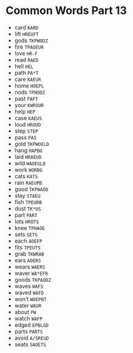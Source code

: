 # Common Words Part 13

* card `KARD`
* lift `HREUFT`
* gods `TKPWODZ`
* fire `TPAOEUR`
* love `HR-F`
* read `RAED`
* hell `HEL`
* path `PA*T`
* care `KAEUR`
* home `HOEPL`
* nods `TPHODZ`
* past `PAFT`
* your `KWROUR`
* help `HEP`
* case `KAEUS`
* loud `HROUD`
* step `STEP`
* pass `PAS`
* gold `TKPWOELD`
* hang `HAPBG`
* laid `HRAEUD`
* wild `WAOEULD`
* work `WORBG`
* cats `KATS`
* rain `RAEUPB`
* good `TKPWAOD`
* stay `STAEU`
* fish `TPEURB`
* dust `TK*US`
* part `PART`
* lots `HROTS`
* knee `TPHAOE`
* sets `SETS`
* each `AOEFP`
* fits `TPEUTS`
* grab `TKWRAB`
* ears `AOERS`
* wears `WAERS`
* waver `WA*EFR`
* goods `TKPAODZ`
* waves `WAFS`
* waved `WAFD`
* won't `WOEPBT`
* water `WAUR`
* about `PW`
* watch `WAFP`
* edged `EPBLGD`
* parts `PARTS`
* avoid `A/SREUD`
* seats `SAOETS`
